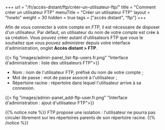+++
url = "/fr/accès-distant/ftp/créer-un-utilisateur-ftp/"
title = "Comment créer un utilisateur FTP"
menuTitle = "Créer un utilisateur FTP"
layout = "howto"
weight = 30
hidden = true
tags = ["accès distant", "ftp"]
+++

Afin de vous connecter à votre compte en _FTP_, il est nécessaire de disposer d'un utilisateur. Par défaut, un utilisateur du nom de votre _compte_ est crée à sa création. Vous pouvez créer autant d'utilisateurs FTP que vous le souhaitez que vous pouvez administrer depuis votre interface d'administration, onglet **Accès distant > FTP**.

{{< fig "images/admin-panel_list-ftp-users.fr.png" "Interface d'administration : liste des utilisateurs FTP">}}

- Nom : nom de l'utilisateur FTP, préfixé du nom de votre compte ;
- Mot de passe : mot de passe associé à l'utilisateur ;
- Répertoire racine : répertoire dans lequel l'utilisateur arrive à sa connexion.

{{< fig "images/admin-panel_add-ftp-user.fr.png" "Interface d'administration : ajout d'utilisateur FTP">}}

{{% notice note %}}
FTP propose une isolation : l'utilisateur ne pourra pas circuler librement sur les répertoires parents de son répertoire racine.
{{% /notice %}}

